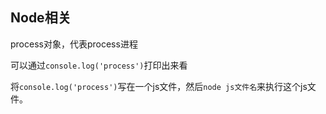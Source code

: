 ## Node相关

process对象，代表process进程

可以通过`console.log('process')`打印出来看

将`console.log('process')`写在一个js文件，然后`node js文件名`来执行这个js文件。